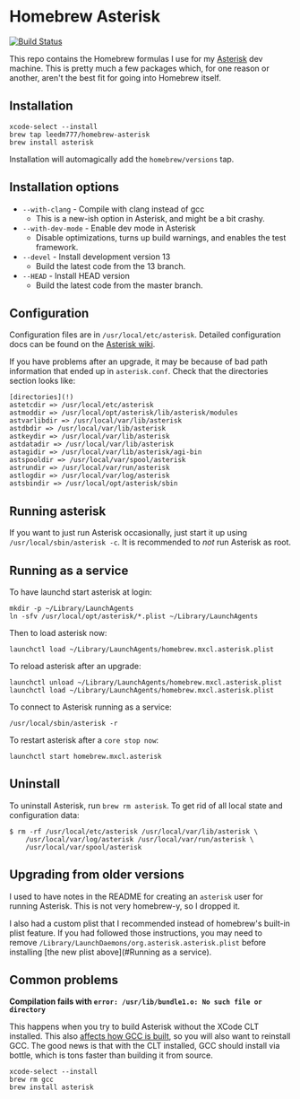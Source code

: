 # Homebrew Asterisk

[![Build Status](https://travis-ci.org/leedm777/homebrew-asterisk.svg?branch=master)](https://travis-ci.org/leedm777/homebrew-asterisk)

This repo contains the Homebrew formulas I use for my [Asterisk][ast] dev
machine. This is pretty much a few packages which, for one reason or
another, aren't the best fit for going into Homebrew itself.

## Installation

    xcode-select --install
    brew tap leedm777/homebrew-asterisk
    brew install asterisk

Installation will automagically add the `homebrew/versions` tap.

## Installation options

 * `--with-clang` - Compile with clang instead of gcc
   * This is a new-ish option in Asterisk, and might be a bit crashy.
 * `--with-dev-mode` - Enable dev mode in Asterisk
   * Disable optimizations, turns up build warnings, and enables the test
     framework.
 * `--devel` - Install development version 13
   * Build the latest code from the 13 branch.
 * `--HEAD` - Install HEAD version
   * Build the latest code from the master branch.

## Configuration

Configuration files are in `/usr/local/etc/asterisk`. Detailed configuration
docs can be found on the [Asterisk wiki][config-docs].

If you have problems after an upgrade, it may be because of bad path information
that ended up in `asterisk.conf`. Check that the directories section looks like:

    [directories](!)
    astetcdir => /usr/local/etc/asterisk
    astmoddir => /usr/local/opt/asterisk/lib/asterisk/modules
    astvarlibdir => /usr/local/var/lib/asterisk
    astdbdir => /usr/local/var/lib/asterisk
    astkeydir => /usr/local/var/lib/asterisk
    astdatadir => /usr/local/var/lib/asterisk
    astagidir => /usr/local/var/lib/asterisk/agi-bin
    astspooldir => /usr/local/var/spool/asterisk
    astrundir => /usr/local/var/run/asterisk
    astlogdir => /usr/local/var/log/asterisk
    astsbindir => /usr/local/opt/asterisk/sbin

## Running asterisk

If you want to just run Asterisk occasionally, just start it up using
`/usr/local/sbin/asterisk -c`. It is recommended to *not* run Asterisk as root.

## Running as a service

To have launchd start asterisk at login:

    mkdir -p ~/Library/LaunchAgents
    ln -sfv /usr/local/opt/asterisk/*.plist ~/Library/LaunchAgents

Then to load asterisk now:

    launchctl load ~/Library/LaunchAgents/homebrew.mxcl.asterisk.plist

To reload asterisk after an upgrade:

    launchctl unload ~/Library/LaunchAgents/homebrew.mxcl.asterisk.plist
    launchctl load ~/Library/LaunchAgents/homebrew.mxcl.asterisk.plist

To connect to Asterisk running as a service:

    /usr/local/sbin/asterisk -r

To restart asterisk after a `core stop now`:

    launchctl start homebrew.mxcl.asterisk

## Uninstall

To uninstall Asterisk, run `brew rm asterisk`. To get rid of all local state and
configuration data:

    $ rm -rf /usr/local/etc/asterisk /usr/local/var/lib/asterisk \
        /usr/local/var/log/asterisk /usr/local/var/run/asterisk \
        /usr/local/var/spool/asterisk

## Upgrading from older versions

I used to have notes in the README for creating an `asterisk` user for running
Asterisk. This is not very homebrew-y, so I dropped it.

I also had a custom plist that I recommended instead of homebrew's built-in
plist feature. If you had followed those instructions, you may need to remove
`/Library/LaunchDaemons/org.asterisk.asterisk.plist` before installing
[the new plist above](#Running as a service).

## Common problems

**Compilation fails with `error: /usr/lib/bundle1.o: No such file or directory`**

This happens when you try to build Asterisk without the XCode CLT installed.
This also [affects how GCC is built](Homebrew/homebrew#34461), so you will also
want to reinstall GCC. The good news is that with the CLT installed, GCC should
install via bottle, which is tons faster than building it from source.

    xcode-select --install
    brew rm gcc
    brew install asterisk

 [ast]: http://asterisk.org/
 [config-docs]: https://wiki.asterisk.org/wiki/x/cYXAAQ
